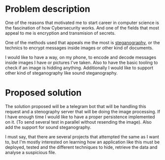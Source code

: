 # Problem description

One of the reasons that motivated me to start career in computer science is the fascination of how Cybersecurity works. And one of the fields that most appeal to me is encryption and transmision of secrets.

One of the methods used that appeals me the most is [steganography](https://www.kaspersky.com/resource-center/definitions/what-is-steganography), or the technics to encrypt messages inside images or other kind of documents.

I would like to have a way, on my phone, to encode and decode messages inside images I have or pictures I've taken. Also to have the basic tooling to check if an image is hidding anything.
Additionally I would like to support other kind of steganography like sound steganography.

# Proposed solution

The solution proposed will be a telegram bot that will be handling this request and a stenography server that will be doing the image processing.
If I have enough time I would like to have a proper persistence implemented on it. (To send several test in parallel without resending the image).
Also add the support for sound steganography.

I must say, that there are several projects that attempted the same as I want to, but I'm mostly interested on learning how an application like this must be deployed, tested and the different techniques to hide, retrieve the data and analyse a suspicious file.
